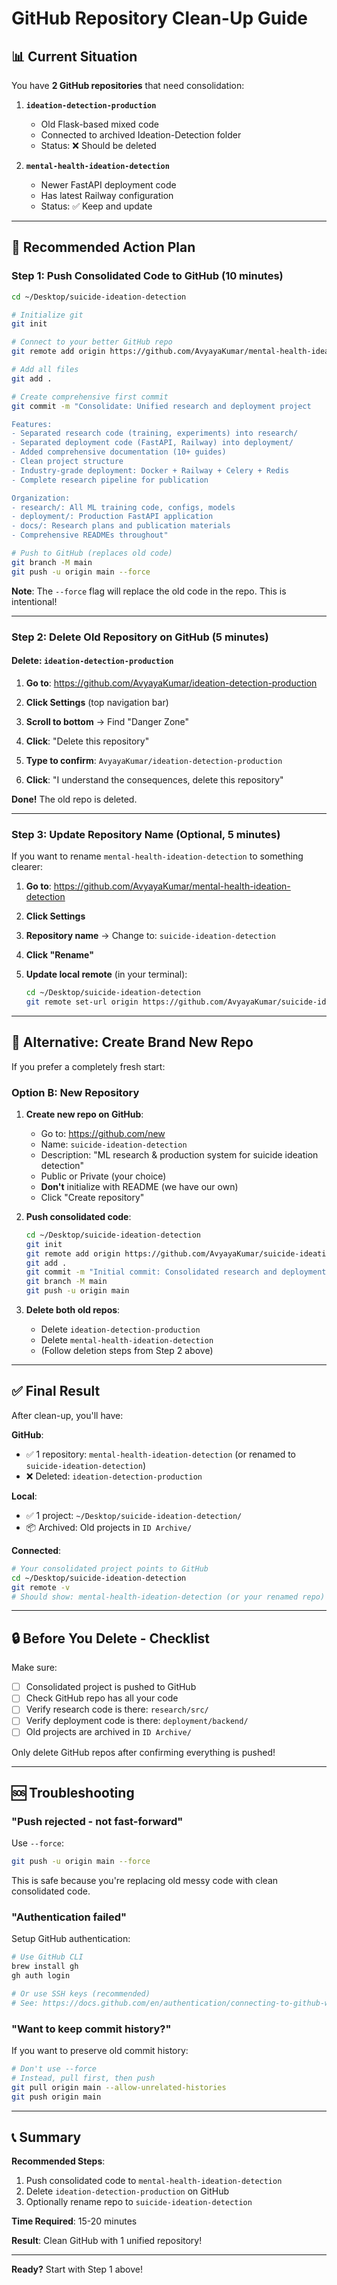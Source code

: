 # GitHub Repository Clean-Up Guide

## 📊 Current Situation

You have **2 GitHub repositories** that need consolidation:

1. **`ideation-detection-production`**
   - Old Flask-based mixed code
   - Connected to archived Ideation-Detection folder
   - Status: ❌ Should be deleted

2. **`mental-health-ideation-detection`**
   - Newer FastAPI deployment code
   - Has latest Railway configuration
   - Status: ✅ Keep and update

---

## 🎯 Recommended Action Plan

### Step 1: Push Consolidated Code to GitHub (10 minutes)

```bash
cd ~/Desktop/suicide-ideation-detection

# Initialize git
git init

# Connect to your better GitHub repo
git remote add origin https://github.com/AvyayaKumar/mental-health-ideation-detection.git

# Add all files
git add .

# Create comprehensive first commit
git commit -m "Consolidate: Unified research and deployment project

Features:
- Separated research code (training, experiments) into research/
- Separated deployment code (FastAPI, Railway) into deployment/
- Added comprehensive documentation (10+ guides)
- Clean project structure
- Industry-grade deployment: Docker + Railway + Celery + Redis
- Complete research pipeline for publication

Organization:
- research/: All ML training code, configs, models
- deployment/: Production FastAPI application
- docs/: Research plans and publication materials
- Comprehensive READMEs throughout"

# Push to GitHub (replaces old code)
git branch -M main
git push -u origin main --force
```

**Note**: The `--force` flag will replace the old code in the repo. This is intentional!

---

### Step 2: Delete Old Repository on GitHub (5 minutes)

#### Delete: `ideation-detection-production`

1. **Go to**: https://github.com/AvyayaKumar/ideation-detection-production

2. **Click Settings** (top navigation bar)

3. **Scroll to bottom** → Find "Danger Zone"

4. **Click**: "Delete this repository"

5. **Type to confirm**: `AvyayaKumar/ideation-detection-production`

6. **Click**: "I understand the consequences, delete this repository"

**Done!** The old repo is deleted.

---

### Step 3: Update Repository Name (Optional, 5 minutes)

If you want to rename `mental-health-ideation-detection` to something clearer:

1. **Go to**: https://github.com/AvyayaKumar/mental-health-ideation-detection

2. **Click Settings**

3. **Repository name** → Change to: `suicide-ideation-detection`

4. **Click "Rename"**

5. **Update local remote** (in your terminal):
   ```bash
   cd ~/Desktop/suicide-ideation-detection
   git remote set-url origin https://github.com/AvyayaKumar/suicide-ideation-detection.git
   ```

---

## 🔄 Alternative: Create Brand New Repo

If you prefer a completely fresh start:

### Option B: New Repository

1. **Create new repo on GitHub**:
   - Go to: https://github.com/new
   - Name: `suicide-ideation-detection`
   - Description: "ML research & production system for suicide ideation detection"
   - Public or Private (your choice)
   - **Don't** initialize with README (we have our own)
   - Click "Create repository"

2. **Push consolidated code**:
   ```bash
   cd ~/Desktop/suicide-ideation-detection
   git init
   git remote add origin https://github.com/AvyayaKumar/suicide-ideation-detection.git
   git add .
   git commit -m "Initial commit: Consolidated research and deployment project"
   git branch -M main
   git push -u origin main
   ```

3. **Delete both old repos**:
   - Delete `ideation-detection-production`
   - Delete `mental-health-ideation-detection`
   - (Follow deletion steps from Step 2 above)

---

## ✅ Final Result

After clean-up, you'll have:

**GitHub**:
- ✅ 1 repository: `mental-health-ideation-detection` (or renamed to `suicide-ideation-detection`)
- ❌ Deleted: `ideation-detection-production`

**Local**:
- ✅ 1 project: `~/Desktop/suicide-ideation-detection/`
- 📦 Archived: Old projects in `ID Archive/`

**Connected**:
```bash
# Your consolidated project points to GitHub
cd ~/Desktop/suicide-ideation-detection
git remote -v
# Should show: mental-health-ideation-detection (or your renamed repo)
```

---

## 🔒 Before You Delete - Checklist

Make sure:

- [ ] Consolidated project is pushed to GitHub
- [ ] Check GitHub repo has all your code
- [ ] Verify research code is there: `research/src/`
- [ ] Verify deployment code is there: `deployment/backend/`
- [ ] Old projects are archived in `ID Archive/`

Only delete GitHub repos after confirming everything is pushed!

---

## 🆘 Troubleshooting

### "Push rejected - not fast-forward"

Use `--force`:
```bash
git push -u origin main --force
```

This is safe because you're replacing old messy code with clean consolidated code.

### "Authentication failed"

Setup GitHub authentication:
```bash
# Use GitHub CLI
brew install gh
gh auth login

# Or use SSH keys (recommended)
# See: https://docs.github.com/en/authentication/connecting-to-github-with-ssh
```

### "Want to keep commit history?"

If you want to preserve old commit history:
```bash
# Don't use --force
# Instead, pull first, then push
git pull origin main --allow-unrelated-histories
git push origin main
```

---

## 📞 Summary

**Recommended Steps**:
1. Push consolidated code to `mental-health-ideation-detection`
2. Delete `ideation-detection-production` on GitHub
3. Optionally rename repo to `suicide-ideation-detection`

**Time Required**: 15-20 minutes

**Result**: Clean GitHub with 1 unified repository!

---

**Ready?** Start with Step 1 above!
